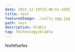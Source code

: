 ```yaml
---
date: 2021-12-18T15:40:51.438Z
title: test
featuredImage: ./salty_egg.jpg
path: test
description: blabla
tag: Technologyzblabla
---
```

 

fesfefsefes
